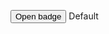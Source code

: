 <script lang="ts">
  import { Badge, Button } from 'svelte-5-ui-lib';
  let btnBadge = $state(false);
  function openBadge() {
    btnBadge = true;
  }
</script>

<Button onclick={openBadge}>Open badge</Button>
<Badge class='ml-4' color='blue' dismissable large bind:badgeStatus={btnBadge}>Default</Badge>